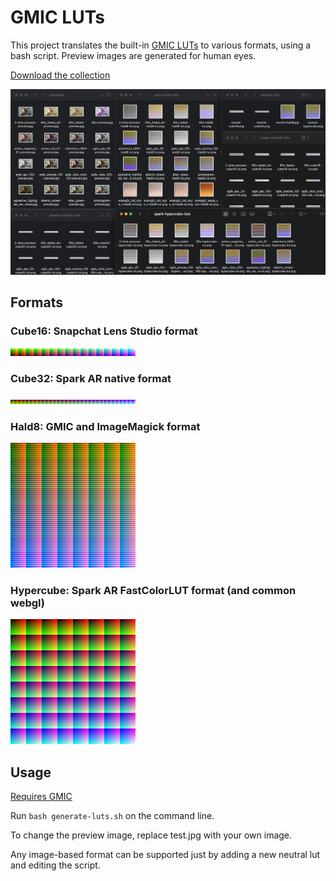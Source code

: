 # GMIC LUTs

This project translates the built-in [GMIC LUTs](https://gmic.eu/color_presets/) to various formats, using a bash script. Preview images are generated for human eyes.

[Download the collection](https://drive.google.com/uc?export=download&id=1YN0Q-nrsw50A5-FgWNWaDvBMm2eyNpRG)

![collection](./docs/collection.jpg)

## Formats

### Cube16: Snapchat Lens Studio format

<img width="200" alt="neutral-cube16" src="./neutral-luts/neutral-cube16.png">

### Cube32: Spark AR native format

<img width="200" alt="neutral-cube32" src="./neutral-luts/neutral-cube32.png">

### Hald8: GMIC and ImageMagick format

<img width="200" alt="neutral-hald8" src="./neutral-luts/neutral-hald8.jpg">

### Hypercube: Spark AR FastColorLUT format (and common webgl)

<img width="200" alt="neutral-hypercube" src="./neutral-luts/neutral-hypercube.png">


## Usage

[Requires GMIC](https://gmic.eu/index.html)

Run `bash generate-luts.sh` on the command line. 

To change the preview image, replace test.jpg with your own image. 

Any image-based format can be supported just by adding a new neutral lut and editing the script. 
